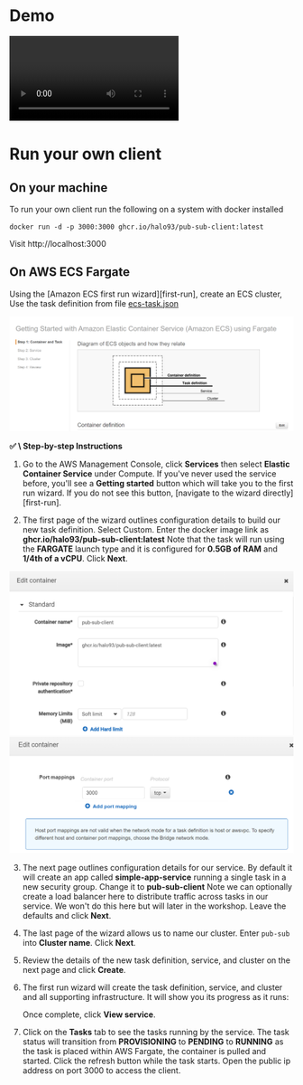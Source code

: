 # Demo

![](images/demo.mp4)

# Run your own client

## On your machine
To run your own client run the following on a system with docker installed

```console
docker run -d -p 3000:3000 ghcr.io/halo93/pub-sub-client:latest
```
Visit http://localhost:3000

## On AWS ECS Fargate

Using the [Amazon ECS first run wizard][first-run], create an ECS cluster,
Use the task definition from file [ecs-task.json](ecs-task.json)

![](images/main.png)

**✅ \  Step-by-step Instructions**

1. Go to the AWS Management Console, click **Services** then select **Elastic
   Container Service** under Compute. If you've never used the service before,
   you'll see a **Getting started** button which will take you to the first run
   wizard. If you do not see this button, [navigate to the wizard
   directly][first-run].

2. The first page of the wizard outlines configuration details to build our new
   task definition. Select Custom. Enter the docker image link as **ghcr.io/halo93/pub-sub-client:latest**  Note that the task will run using the **FARGATE**
   launch type and it is configured for **0.5GB of RAM** and **1/4th of a
   vCPU**. Click **Next**.

![](images/c1.png)
![](images/c2.png)

3. The next page outlines configuration details for our service. By default it
   will create an app called **simple-app-service** running a single task in a
   new security group. Change it to **pub-sub-client** Note we can optionally create a load balancer here to distribute traffic across tasks in our service. We won't do this here but
   will later in the workshop. Leave the defaults and click **Next**.


4. The last page of the wizard allows us to name our cluster. Enter `pub-sub`
   into **Cluster name**. Click **Next**.


5. Review the details of the new task definition, service, and cluster on the
   next page and click **Create**.

6. The first run wizard will create the task definition, service, and cluster
   and all supporting infrastructure. It will show you its progress as it runs:

    Once complete, click **View service**.

7. Click on the **Tasks** tab to see the tasks running by the service. The task
   status will transition from **PROVISIONING** to **PENDING** to **RUNNING** as
   the task is placed within AWS Fargate, the container is pulled and started.
   Click the refresh button while the task starts.
   Open the public ip address on port 3000 to access the client.

